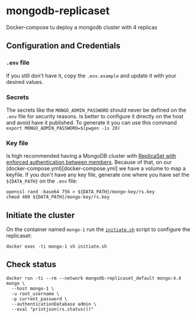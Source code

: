# mongodb-replicaset
Docker-compose tu deploy a mongodb cluster with 4 replicas

## Configuration and Credentials
### `.env` file
If you still don't have it, copy the `.env.example` and update it with your desired values.

### Secrets
The secrets like the `MONGO_ADMIN_PASSWORD` should never be defined on the `.env` file for security reasons. Is better to configure it directly on the host and avoid have it published.
To generate it you can use this command `export MONGO_ADMIN_PASSWORD=$(pwgen -1s 20)`

### Key file
Is high recommended having a MongoDB cluster with [ReplicaSet with enforced authentication between members](https://docs.mongodb.com/manual/tutorial/deploy-replica-set-with-keyfile-access-control/#deploy-replica-set-with-keyfile-authentication).
Because of that, on our (docker-compose.yml)[docker-compose.yml] we have a volume to map a keyfile. If you don't have any key file, generate one where you have set the `${DATA_PATH}` on the `.env` file:
```
openssl rand -base64 756 > ${DATA_PATH}/mongo-key/rs.key
chmod 400 ${DATA_PATH}/mongo-key/rs.key
```



## Initiate the cluster
On the container named `mongo-1` run the [`initiate.sh`](config/replication/initiate.sh) script to configure the replicaset:
```
docker exec -ti mongo-1 sh initiate.sh
```



## Check status
```
docker run -ti --rm --network mongodb-replicaset_default mongo:4.4 mongo \
  --host mongo-1 \
  -u root_username \
  -p current_password \
  --authenticationDatabase admin \
  --eval "printjson(rs.status())"
```

